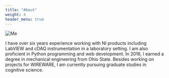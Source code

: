 ```yaml
---
title: "About"
weight: 4
header_menu: true
---
```


![Me](images/portrait.jpg)

I have over six years experience working with NI products including LabVIEW and cDAQ instrumentation in a laboratory setting. I am also proficient in Python programming and web development. In 2016, I earned a degree in mechanical engineering from Ohio State. Besides working on projects for WIREWARE, I am currently pursuing graduate studies in cognitive science.
